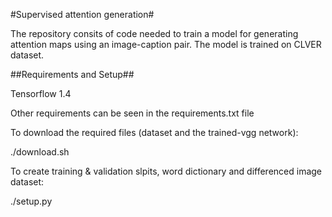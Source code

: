 #Supervised attention generation#

The repository consits of  code needed  to train a model for generating attention maps using an image-caption pair. 
The model is trained on CLVER dataset.

##Requirements and Setup##

Tensorflow 1.4

Other requirements can be seen in the requirements.txt file






To download the required files  (dataset and the trained-vgg network):

./download.sh


To create training & validation slpits, word  dictionary and differenced image dataset:

./setup.py



